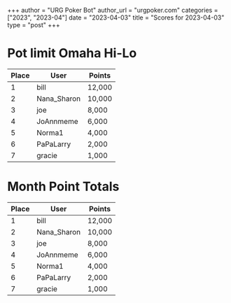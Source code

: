 +++
author = "URG Poker Bot"
author_url = "urgpoker.com"
categories = ["2023", "2023-04"]
date = "2023-04-03"
title = "Scores for 2023-04-03"
type = "post"
+++
# Pot limit Omaha Hi-Lo

| Place | User | Points |
|-------|------|--------|
| 1 | bill | 12,000 |
| 2 | Nana_Sharon | 10,000 |
| 3 | joe | 8,000 |
| 4 | JoAnnmeme | 6,000 |
| 5 | Norma1 | 4,000 |
| 6 | PaPaLarry | 2,000 |
| 7 | gracie | 1,000 |

# Month Point Totals

| Place | User | Points |
|-------|------|--------|
| 1 | bill | 12,000 |
| 2 | Nana_Sharon | 10,000 |
| 3 | joe | 8,000 |
| 4 | JoAnnmeme | 6,000 |
| 5 | Norma1 | 4,000 |
| 6 | PaPaLarry | 2,000 |
| 7 | gracie | 1,000 |
